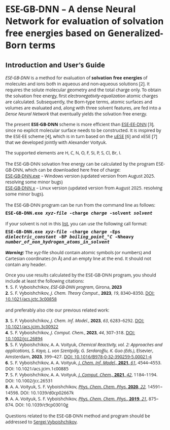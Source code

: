 <html>

<font face="Open Sans">

<h1>ESE-GB-DNN &ndash; A dense Neural Network for evaluation of solvation free energies based on Generalized-Born terms</h1>

<h2>Introduction and User's Guide</h2>

<p><i>ESE-GB-DNN</i> is a method for evaluation of <b>solvation free 
energies</b> of molecules and ions both in aqueous and non-aqueous solutions [2].
It requires the solute molecular geometry and the total charge only. To obtain
the solvation free energy, first <i>electronegativity-equalization</i> atomic
charges are calculated. Subsequently, the Born-type terms, atomic surfaces and
volumes are evaluated and, along with three solvent features, are fed into a
<i>Dense Neural Network</i> that eventually yields the solvation free energy.</p>

<p>The present <b>ESE-GB-DNN</b> scheme is more efficient than 
<a href="https://github.com/vyboishchikov/ESE-EE-DNN">ESE-EE-DNN</a> [3], 
since no explicit molecular surface needs to be constructed. It is inspired by the
ESE-EE scheme [4], which is in turn based on the
<a href="https://github.com/vyboishchikov/ESE">uESE</a> [6] and xESE [7] that we 
developed jointly with Alexander Voityuk.</p>

<p>The supported elements are H, C, N, O, F, Si, P, S, Cl, Br, I.</p>

<p style='margin-top:12pt;margin-bottom:0cm'>
The ESE-GB-DNN solvation free energy can be calculated by the program ESE-GB-DNN,
which can be downloaded here free of charge:</p>

<p style='margin:0cm;margin-bottom:0pt'>
<a href="https://github.com/vyboishchikov/ESE-GB-DNN/blob/main/ESE-GB-DNN.exe">ESE-GB-DNN.exe</a> &ndash; Windows version (updated version from August 2025. resolving some minor bugs)</p>
<a href="https://github.com/vyboishchikov/ESE-GB-DNN/blob/main/ESE-GB-DNN.x">ESE-GB-DNN.x</a> &ndash; Linux version (updated version from August 2025. resolving some minor bugs).</p>

<p style='margin:0cm;margin-top:12pt'>
The ESE-GB-DNN program can be run from the command line as follows:</p>

<p style='margin-top:6pt;margin-bottom:0cm'>
<tt><b>ESE-GB-DNN.exe <i>xyz-file</i> -charge <i>charge</i> -solvent <i>solvent</i></b></tt></p>

<p style='margin-top:12pt;margin-bottom:0pt'>
If your solvent is not in this <a href="https://github.com/vyboishchikov/ESE-EE-DNN/blob/main/solvent-list.md">list</a>, you can use the following call format:</p>

<p style='margin-top:6pt;margin-bottom:12pt'><tt><b>ESE-GB-DNN.exe <i>xyz-file</i> -charge <i> charge</i> -Eps  <i>dielectric_constant</i> -BP <i>boiling_point_&deg;C</i> -Nheavy <i> number_of_non_hydrogen_atoms_in_solvent</i></b>
</tt></p>

<p><i><b>Warning:</b></i> The xyz-file should contain atomic symbols (or numbers) and 
Cartesian coordinates (in &#8491;) and an empty line at the end. It should not contain
any header.

<p style='margin:0cm'>
Once you use results calculated by the ESE-GB-DNN program, you should include at least the following citations:</p>

<p style='margin:0cm'>
<b>1</b>. S. F. Vyboishchikov, <i>ESE-GB-DNN program</i>, Girona, <b>2023</b></p>

<p style='margin:0cm;margin-bottom:12pt'>
<b>2</b>. S. F. Vyboishchikov, <i>J. Chem. Theory Comput</i>., <b>2023</b>, <i>19</i>, 8340&ndash;8350.
<a href="https://doi.org/10.1021/acs.jctc.3c00858">DOI: 10.1021/acs.jctc.3c00858</a></p>
<p style='margin-bottom:0pt'>

and preferably also cite our previous related work:</p>

<p style='margin:0cm;margin-bottom:0pt'>
<b>3</b>. S. F. Vyboishchikov, <i>J. Chem. Inf. Model</i>., <b>2023</b>, <i>63</i>, 6283&ndash;6292.
<a href="https://doi.org/10.1021/acs.jcim.3c00922">DOI: 10.1021/acs.jcim.3c00922</a></p>


<p style='margin:0cm;margin-bottom:0pt'>
<b>4</b>. S. F. Vyboishchikov, <i>J. Comput. Chem.</i>, <b>2023</b>, <i>44</i>, 307&ndash;318. 
<a href="https://doi.org/10.1002/jcc.26894">DOI: 10.1002/jcc.26894</a></p>

<p style='margin:0cm;margin-bottom:0pt'><span style='font-family: "Open Sans"'>
<b>5</b>. S. F. Vyboishchikov, A. A. Voityuk, <i> Chemical Reactivity, vol. 2:
Approaches and applications, S. Kaya, L. von Szentp&aacute;ly, G. Serdaro&gbreve;lu, K. Guo (Eds.)</i>,
Elsevier, Amsterdam, <b>2023</b>, 399&ndash;427. <a href="https://doi.org/10.1016/B978-0-32-390259-5.00021-4">
DOI: 10.1016/B978-0-32-390259-5.00021-4</a></span></p>

<p style='margin:0cm;margin-bottom:0pt'><span style=''>
<b>6</b>. S. F. Vyboishchikov, A. A. Voityuk, <a href="https://pubs.acs.org/doi/10.1021/acs.jcim.1c00885">
<i>J. Chem. Inf. Model., </i><b>2021</b>, <i>61</i></a>, 4544&ndash;4553. DOI: 10.1021/acs.jcim.1c00885 </span></p>

<p style='margin:0cm;margin-bottom:0pt'><span style=''>
<b>7</b>. S. F. Vyboishchikov, A. A. Voityuk, <a href="https://onlinelibrary.wiley.com/doi/abs/10.1002/jcc.26531">
<i>J. Comput. Chem., </i><b>2021</b>, <i>42</i></a>, 1184&ndash;1194. DOI: 10.1002/jcc.26531</span></p>

<p style='margin:0cm;margin-bottom:0pt'><span style='font-family: "Open Sans"'>
<b>8</b>. A. A. Voityuk, S. F. Vyboishchikov, <a href="https://pubs.rsc.org/en/content/articlelanding/2020/cp/d0cp02667k">
<i>Phys. Chem. Chem. Phys.</i> <b>2020</b>, <i>22</i></a>, 14591&ndash;14598. DOI: 10.1039/d0cp02667k</span></p>

<p style='margin:0cm;margin-bottom:0pt'><span style='font-family: "Open Sans"'>
<b>9</b>. A. A. Voityuk, S. F. Vyboishchikov, <a href="https://pubs.rsc.org/en/content/articlelanding/2019/cp/c9cp03010g">
<i>Phys. Chem. Chem. Phys.</i>, <b>2019</b>, <i>21</i></a>, 875&ndash;874. DOI: 10.1039/c9cp03010g</span></p>

<p style='margin:0cm;margin-top:12pt'><span style='font-family: "Open Sans"'>
Questions related to the ESE-GB-DNN method and program should be addressed to
<a href="mailto:vyboishchikov@googlemail.com">Sergei Vyboishchikov</a>.</p>

</html>
